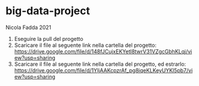 # big-data-project
Nicola Fadda 2021
1. Eseguire la pull del progetto
2. Scaricare il file al seguente link nella cartella del progetto: https://drive.google.com/file/d/148fJCujxEKYetl8twrV31VZgcGbhKLqj/view?usp=sharing
3. Scaricare il file al seguente link nella cartella del progetto, ed estrarlo: https://drive.google.com/file/d/1YIjAAKcpzrAf_pg8iqeKLKeyUYKl5pb7/view?usp=sharing
